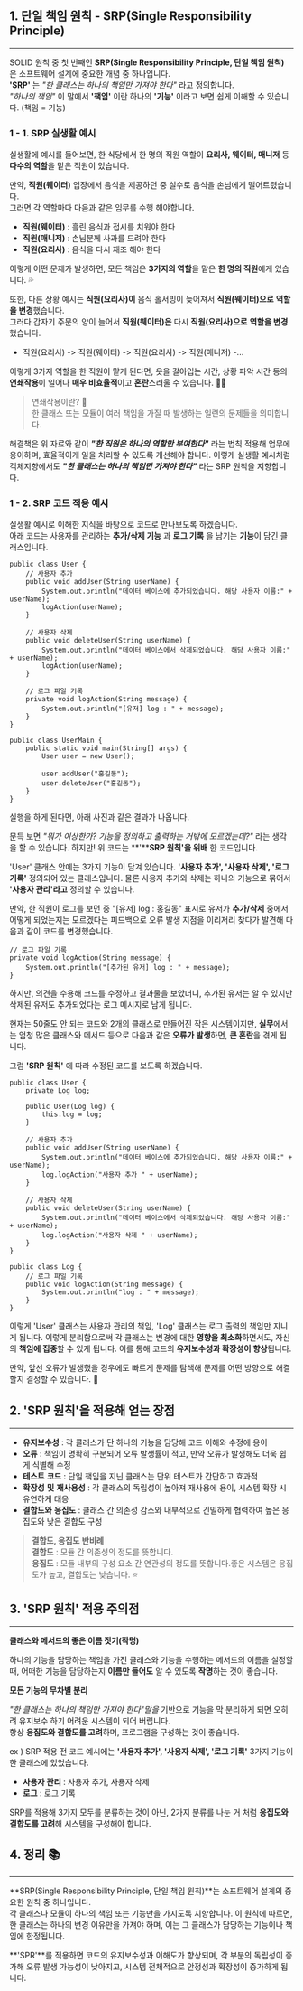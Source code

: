 ## 1. 단일 책임 원칙 - SRP(Single Responsibility Principle)

---

SOLID 원칙 중 첫 번째인 **SRP(Single Responsibility Principle, 단일 책임 원칙)** 은 소프트웨어 설계에 중요한 개념 중 하나입니다.  
**'SRP'** 는 _"한 클래스는 하나의 책임만 가져야 한다"_ 라고 정의합니다.   
_"하나의 책임"_ 이 말에서 **'책임'** 이란 하나의 **'기능'** 이라고 보면 쉽게 이해할 수 있습니다. (책임 = 기능)

### 1 - 1. SRP 실생활 예시

실생활에 예시를 들어보면, 한 식당에서 한 명의 직원 역할이 **요리사, 웨이터, 매니저** 등 **다수의 역할**을 맡은 직원이 있습니다.

만약, **직원(웨이터)** 입장에서 음식을 제공하던 중 실수로 음식을 손님에게 떨어트렸습니다.  
그러면 각 역할마다 다음과 같은 임무를 수행 해야합니다.

-   **직원(웨이터)** : 흘린 음식과 접시를 치워야 한다
-   **직원(매니저)** : 손님분께 사과를 드려야 한다
-   **직원(요리사)** : 음식을 다시 재조 해야 한다

이렇게 어떤 문제가 발생하면, 모든 책임은 **3가지의 역할**을 맡은 **한 명의 직원**에게 있습니다. 💦

또한, 다른 상황 예시는 **직원(요리사)이** 음식 홀서빙이 늦어져서 **직원(웨이터)으로** **역할을 변경**했습니다.  
그러다 갑자기 주문의 양이 늘어서 **직원(웨이터)은** 다시 **직원(요리사)으로** **역할을 변경**했습니다.

-   직원(요리사) -> 직원(웨이터) -> 직원(요리사) -> 직원(매니저) -...

이렇게 3가지 역할을 한 직원이 맡게 된다면, 옷을 갈아입는 시간, 상황 파악 시간 등의 **연쇄작용**이 일어나 **매우 비효율적**이고 **혼란**스러울 수 있습니다. 😵‍💫

> 연쇄작용이란? 🤔  
> 한 클래스 또는 모듈이 여러 책임을 가질 때 발생하는 일련의 문제들을 의미합니다. 

해결책은 위 자료와 같이 **_"한 직원은 하나의 역할만 부여한다"_** 라는 법칙 적용해 업무에 용이하며, 효율적이게 일을 처리할 수 있도록 개선해야 합니다. 이렇게 실생활 예시처럼 객체지향에서도 **_"한 클래스는 하나의 책임만 가져야 한다"_** 라는 SRP 원칙을 지향합니다.

### 1 - 2. SRP 코드 적용 예시

실생활 예시로 이해한 지식을 바탕으로 코드로 만나보도록 하겠습니다.  
아래 코드는 사용자를 관리하는 **추가/삭제 기능** 과 **로그 기록** 을 남기는 **기능**이 담긴 클래스입니다.

```
public class User {
    // 사용자 추가
    public void addUser(String userName) {
        System.out.println("데이터 베이스에 추가되었습니다. 해당 사용자 이름:" + userName);
        logAction(userName);
    }

    // 사용자 삭제
    public void deleteUser(String userName) {
        System.out.println("데이터 베이스에서 삭제되었습니다. 해당 사용자 이름:" + userName);
        logAction(userName);
    }

    // 로그 파일 기록
    private void logAction(String message) {
        System.out.println("[유저] log : " + message);
    }
}
```

```
public class UserMain {
    public static void main(String[] args) {
        User user = new User();

        user.addUser("홍길동");
        user.deleteUser("홍길동");
    }
}
```

실행을 하게 된다면, 아래 사진과 같은 결과가 나옵니다.

문득 보면 _"뭐가 이상한가? 기능을 정의하고 출력하는 거밖에 모르겠는데?"_ 라는 생각을 할 수 있습니다. 하지만! 위 코드는 **'****SRP 원칙'을 위배** 한 코드입니다. 

'User' 클래스 안에는 3가지 기능이 담겨 있습니다. **'사용자 추가', '사용자 삭제', '로그 기록'** 정의되어 있는 클래스입니다. 물론 사용자 추가와 삭제는 하나의 기능으로 묶어서 **'사용자 관리'라고** 정의할 수 있습니다.

만약, 한 직원이 로그를 보던 중 "\[유저\] log : 홍길동" 표시로 유저가 **추가/삭제** 중에서 어떻게 되었는지는 모르겠다는 피드백으로 오류 발생 지점을 이리저리 찾다가 발견해 다음과 같이 코드를 변경했습니다.

```
// 로그 파일 기록
private void logAction(String message) {
    System.out.println("[추가된 유저] log : " + message);
}
```

하지만, 의견을 수용해 코드를 수정하고 결과물을 보았더니, 추가된 유저는 알 수 있지만 삭제된 유저도 추가되었다는 로그 메시지로 남게 됩니다.

현재는 50줄도 안 되는 코드와 2개의 클래스로 만들어진 작은 시스템이지만, **실무**에서는 엄청 많은 클래스와 메서드 등으로 다음과 같은 **오류가 발생**하면, **큰 혼란**을 겪게 됩니다.

그럼 **'SRP 원칙'** 에 따라 수정된 코드를 보도록 하겠습니다.

```
public class User {
    private Log log;

    public User(Log log) {
        this.log = log;
    }

    // 사용자 추가
    public void addUser(String userName) {
        System.out.println("데이터 베이스에 추가되었습니다. 해당 사용자 이름:" + userName);
        log.logAction("사용자 추가 " + userName);
    }

    // 사용자 삭제
    public void deleteUser(String userName) {
        System.out.println("데이터 베이스에서 삭제되었습니다. 해당 사용자 이름:" + userName);
        log.logAction("사용자 삭제 " + userName);
    }
}
```

```
public class Log {
    // 로그 파일 기록
    public void logAction(String message) {
        System.out.println("log : " + message);
    }
}
```

이렇게 'User' 클래스는 사용자 관리의 책임, 'Log' 클래스는 로그 출력의 책임만 지니게 됩니다. 이렇게 분리함으로써 각 클래스는 변경에 대한 **영향을 최소화**하면서도, 자신의 **책임에 집중**할 수 있게 됩니다. 이를 통해 코드의 **유지보수성과 확장성이 향상**됩니다.

만약, 앞선 오류가 발생했을 경우에도 빠르게 문제를 탐색해 문제를 어떤 방향으로 해결할지 결정할 수 있습니다. 🤔

## 2\. 'SRP 원칙'을 적용해 얻는 장점

---

-   **유지보수성** : 각 클래스가 단 하나의 기능을 담당해 코드 이해와 수정에 용이
-   **오류** : 책임이 명확히 구분되어 오류 발생률이 적고, 만약 오류가 발생해도 더욱 쉽게 식별해 수정
-   **테스트** **코드** : 단일 책임을 지닌 클래스는 단위 테스트가 간단하고 효과적
-   **확장성** **및** **재사용성** : 각 클래스의 독립성이 높아져 재사용에 용이, 시스템 확장 시 유연하게 대응
-   **결합도와** **응집도** : 클래스 간 의존성 감소와 내부적으로 긴밀하게 협력하여 높은 응집도와 낮은 결합도 구성

> **결합도, 응집도** **반비례  
> 결합도** : 모듈 간 의존성의 정도를 뜻합니다.  
> **응집도** : 모듈 내부의 구성 요소 간 연관성의 정도를 뜻합니다.좋은 시스템은 응집도가 높고, 결합도는 낮습니다. ⭐️

## 3\. 'SRP 원칙' 적용 주의점

---

**클래스와 메서드의 좋은 이름 짓기(작명)**

하나의 기능을 담당하는 책임을 가진 클래스와 기능을 수행하는 메서드의 이름을 설정할 때, 어떠한 기능을 담당하는지 **이름만 들어도** 알 수 있도록 **작명**하는 것이 좋습니다.

**모든 기능의 무차별 분리**

_"한 클래스는 하나의 책임만 가져야 한다"말을_ 기반으로 기능을 막 분리하게 되면 오히려 유지보수 하기 어려운 시스템이 되어 버립니다.  
항상 **응집도와 결합도를 고려**하며, 프로그램을 구성하는 것이 좋습니다.

ex ) SRP 적용 전 코드 예시에는 **'사용자 추가', '사용자 삭제', '로그 기록'** 3가지 기능이 한 클래스에 있었습니다. 

-   **사용자 관리** : 사용자 추가, 사용자 삭제
-   **로그** : 로그 기록

SRP를 적용해 3가지 모두를 분류하는 것이 아닌, 2가지 분류를 나눈 거 처럼 **응집도와 결합도를 고려**해 시스템을 구성해야 합니다.

## 4\. 정리 📚

---

**SRP(Single Responsibility Principle, 단일 책임 원칙)**는 소프트웨어 설계의 중요한 원칙 중 하나입니다.  
각 클래스나 모듈이 하나의 책임 또는 기능만을 가지도록 지향합니다. 이 원칙에 따르면, 한 클래스는 하나의 변경 이유만을 가져야 하며, 이는 그 클래스가 담당하는 기능이나 책임에 한정됩니다.

**'SPR'**를 적용하면 코드의 유지보수성과 이해도가 향상되며, 각 부분의 독립성이 증가해 오류 발생 가능성이 낮아지고, 시스템 전체적으로 안정성과 확장성이 증가하게 됩니다.
